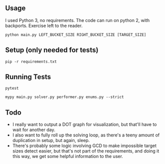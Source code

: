 
Usage
---

I used Python 3, no requirements. The code can run on python 2, with backports. Exercise left to the reader.

    python main.py LEFT_BUCKET_SIZE RIGHT_BUCKET_SIZE [TARGET_SIZE]

Setup (only needed for tests)
---

    pip -r requirements.txt

Running Tests
---

    pytest

    mypy main.py solver.py performer.py enums.py --strict

Todo
---

* I really want to output a DOT graph for visualization, but that'll have to wait for another day.
* I also want to fully roll up the solving loop, as there's a teeny amount of duplication in setup, but again, sleep.
* There's probably some logic involving GCD to make impossible target sizes detect easier, but that's not part of the requirements, and doing it this way, we get some helpful information to the user.
